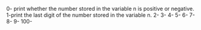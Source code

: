 0- print whether the number stored in the variable n is positive or negative. 
1-print the last digit of the number stored in the variable n.
2-
3-
4-
5-
6-
7-
8-
9-
100-
